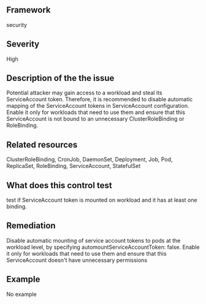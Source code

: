 ## Framework
security
 
## Severity
High

## Description of the the issue
Potential attacker may gain access to a workload and steal its ServiceAccount token. Therefore, it is recommended to disable automatic mapping of the ServiceAccount tokens in ServiceAccount configuration. Enable it only for workloads that need to use them and ensure that this ServiceAccount is not bound to an unnecessary ClusterRoleBinding or RoleBinding.
 
## Related resources
ClusterRoleBinding, CronJob, DaemonSet, Deployment, Job, Pod, ReplicaSet, RoleBinding, ServiceAccount, StatefulSet
 
## What does this control test
test if ServiceAccount token is mounted on workload and it has at least one binding.
 
## Remediation
Disable automatic mounting of service account tokens to pods at the workload level, by specifying automountServiceAccountToken: false. Enable it only for workloads that need to use them and ensure that this ServiceAccount doesn't have unnecessary permissions
 
## Example
No example
